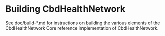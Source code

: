 Building CbdHealthNetwork
=============

See doc/build-*.md for instructions on building the various
elements of the CbdHealthNetwork Core reference implementation of CbdHealthNetwork.
